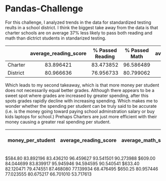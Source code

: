 # Pandas-Challenge


For this challenge, I analyzed trends in the data for standardized testing reults in a school district. I think the biggest take away from the data is that charter schools are on average 37% less likely to pass both reading and math than dictrict students in standarized testing.

|          | average_reading_score  | % Passed Reading  | % Passed Math  | average_math_score	| % Passed  |
| -------- |:----------------------:|:-----------------:|:--------------:|:------------------:|:---------:|
| Charter  | 83.896421              | 83.473852         | 96.586489      | 93.620830          | 90.432244 |
| District | 80.966636              | 76.956733         | 80.799062      | 66.548453          | 53.672208 |

Which leads to my second takeaway, which is that more money per student does not necessarily equal better grades. Although there appears to be a sweet spot where grades are increased by greater spending, after this spots grades rapidly decline with increasing spending. Which makes me to wonder whether the spending per student can be truly said to be accurate (i.e. is the money going toward paying school adminstration salary or buy kids laptops for school.) Prehaps Charters are just more efficient with their money causing a greater real spending per student.

| money_per_student |	average_reading_score	| average_math_score | % Passed Reading |	% Passed Math |	% Passed |
| -------- |:----------------------:|:-----------------:|:--------------:|:------------------:|:---------:|
$584.80	83.892196	83.436210	96.459627	93.541501	90.273988
$609.00	84.044699	83.839917	95.945946	94.594595	90.540541
$633.40	82.120471	79.474551	87.468080	77.139934	68.476495
$650.25	80.957446	77.023555	80.675217	66.701010	53.717613
